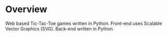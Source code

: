 # Overview
Web based Tic-Tac-Toe games written in Python. Front-end uses Scalable Vector Graphics (SVG). Back-end written in Python.

